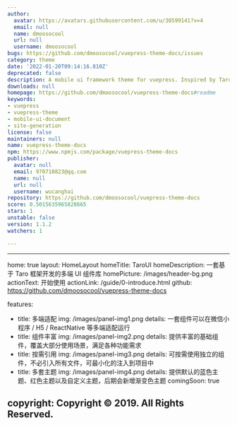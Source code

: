 ```yaml
---
author:
  avatar: https://avatars.githubusercontent.com/u/30599141?v=4
  email: null
  name: dmoosocool
  url: null
  username: dmoosocool
bugs: https://github.com/dmoosocool/vuepress-theme-docs/issues
category: theme
date: '2022-01-20T09:14:16.810Z'
deprecated: false
description: A mobile ui framework theme for vuepress. Inspired by TaroUI.
downloads: null
homepage: https://github.com/dmoosocool/vuepress-theme-docs#readme
keywords:
- vuepress
- vuepress-theme
- mobile-ui-document
- site-generation
license: false
maintainers: null
name: vuepress-theme-docs
npm: https://www.npmjs.com/package/vuepress-theme-docs
publisher:
  avatar: null
  email: 970710823@qq.com
  name: null
  url: null
  username: wucanghai
repository: https://github.com/dmoosocool/vuepress-theme-docs
score: 0.5015635965828665
stars: 1
unstable: false
version: 1.1.2
watchers: 1

---
```


---
home: true
layout: HomeLayout
homeTitle: TaroUI
homeDescription: 一套基于 Taro 框架开发的多端 UI 组件库
homePicture: /images/header-bg.png
actionText: 开始使用
actionLink: /guide/0-introduce.html
github: https://github.com/dmoosocool/vuepress-theme-docs

features:
- title: 多端适配
  img: /images/panel-img1.png
  details: 一套组件可以在微信小程序 / H5 / ReactNative 等多端适配运行
- title: 组件丰富
  img: /images/panel-img2.png
  details: 提供丰富的基础组件，覆盖大部分使用场景，满足各种功能需求
- title: 按需引用
  img: /images/panel-img3.png
  details: 可按需使用独立的组件，不必引入所有文件，可最小化的注入到项目中
- title: 多套主题
  img: /images/panel-img4.png
  details: 提供默认的蓝色主题、红色主题以及自定义主题，后期会新增渐变色主题
  comingSoon: true

copyright: Copyright © 2019. All Rights Reserved.
---
